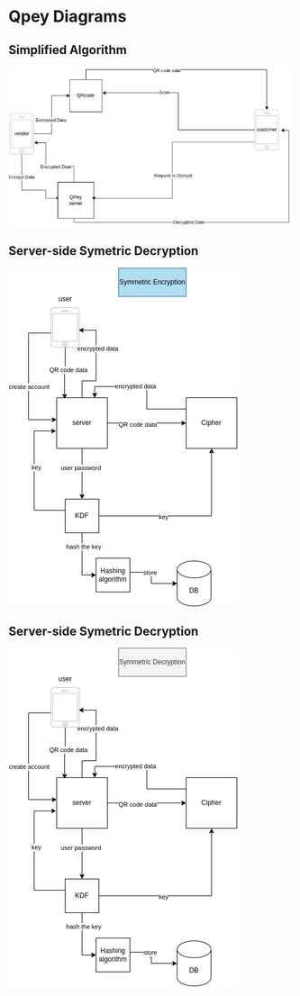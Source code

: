 # Qpey Diagrams

## Simplified Algorithm
<img width="auto" src="https://raw.githubusercontent.com/qpey/.github/main/encryption-decryption%20process.drawio.png" /> 

## Server-side Symetric Decryption
<img width="auto" src="https://raw.githubusercontent.com/qpey/.github/main/server-side-detailed.drawio.png" /> 

## Server-side Symetric Decryption
<img width="auto" src="https://raw.githubusercontent.com/qpey/.github/main/server-side%20decryption-process.drawio.png" />  

